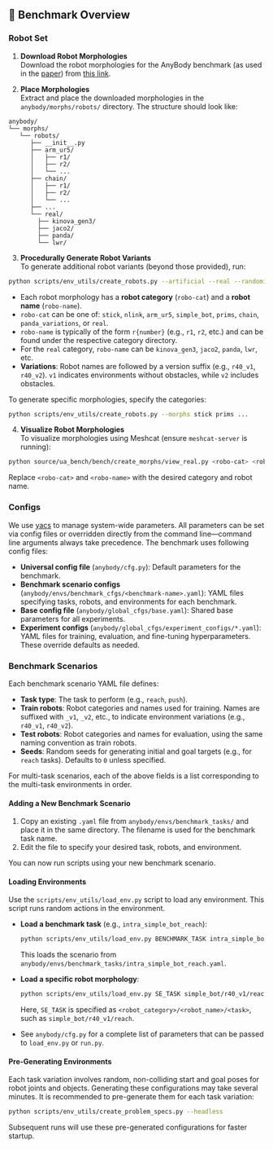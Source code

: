 
## 🧪 Benchmark Overview

### Robot Set

1. **Download Robot Morphologies**  
  Download the robot morphologies for the AnyBody benchmark (as used in the [paper](http://arxiv.org/abs/2505.14986)) from [this link](https://drive.google.com/file/d/1YmtDxPNNHh_k0Xzk4MxBB0nJWIx6Z_EI/view?usp=sharing).

2. **Place Morphologies**  
  Extract and place the downloaded morphologies in the `anybody/morphs/robots/` directory. The structure should look like:

  ```
  anybody/
  └── morphs/
     └── robots/
        ├── __init__.py
        ├── arm_ur5/
        │   ├── r1/
        │   ├── r2/
        │   └── ...
        ├── chain/
        │   ├── r1/
        │   ├── r2/
        │   └── ...
        ├── ...
        └── real/
          ├── kinova_gen3/
          ├── jaco2/
          ├── panda/
          └── lwr/
  ```

3. **Procedurally Generate Robot Variants**  
  To generate additional robot variants (beyond those provided), run:

  ```bash
  python scripts/env_utils/create_robots.py --artificial --real --randomized
  ```

  - Each robot morphology has a **robot category** (`robo-cat`) and a **robot name** (`robo-name`).
  - `robo-cat` can be one of: `stick`, `nlink`, `arm_ur5`, `simple_bot`, `prims`, `chain`, `panda_variations`, or `real`.
  - `robo-name` is typically of the form `r{number}` (e.g., `r1`, `r2`, etc.) and can be found under the respective category directory.
  - For the `real` category, `robo-name` can be `kinova_gen3`, `jaco2`, `panda`, `lwr`, etc.
  - **Variations**: Robot names are followed by a version suffix (e.g., `r40_v1`, `r40_v2`). `v1` indicates environments without obstacles, while `v2` includes obstacles.

  To generate specific morphologies, specify the categories:

  ```bash
  python scripts/env_utils/create_robots.py --morphs stick prims ...
  ```

4. **Visualize Robot Morphologies**  
  To visualize morphologies using Meshcat (ensure `meshcat-server` is running):

  ```bash
  python source/ua_bench/bench/create_morphs/view_real.py <robo-cat> <robo-name>
  ```

  Replace `<robo-cat>` and `<robo-name>` with the desired category and robot name.


  ### Configs

  We use [yacs](https://github.com/rbgirshick/yacs) to manage system-wide parameters. All parameters can be set via config files or overridden directly from the command line—command line arguments always take precedence.
  The benchmark uses following config files:

  - **Universal config file** (`anybody/cfg.py`): Default parameters for the benchmark.
  - **Benchmark scenario configs** (`anybody/envs/benchmark_cfgs/<benchmark-name>.yaml`): YAML files specifying tasks, robots, and environments for each benchmark.
  - **Base config file** (`anybody/global_cfgs/base.yaml`): Shared base parameters for all experiments.
  - **Experiment configs** (`anybody/global_cfgs/experiment_configs/*.yaml`): YAML files for training, evaluation, and fine-tuning hyperparameters. These override defaults as needed.

  ### Benchmark Scenarios

  Each benchmark scenario YAML file defines:

  - **Task type**: The task to perform (e.g., `reach`, `push`).
  - **Train robots**: Robot categories and names used for training. Names are suffixed with `_v1`, `_v2`, etc., to indicate environment variations (e.g., `r40_v1`, `r40_v2`).
  - **Test robots**: Robot categories and names for evaluation, using the same naming convention as train robots.
  - **Seeds**: Random seeds for generating initial and goal targets (e.g., for `reach` tasks). Defaults to `0` unless specified.

  For multi-task scenarios, each of the above fields is a list corresponding to the multi-task environments in order. 

  #### Adding a New Benchmark Scenario

  1. Copy an existing `.yaml` file from `anybody/envs/benchmark_tasks/` and place it in the same directory. The filename is used for the benchmark task name.
  2. Edit the file to specify your desired task, robots, and environment.

  You can now run scripts using your new benchmark scenario.

  #### Loading Environments

  Use the `scripts/env_utils/load_env.py` script to load any environment. This script runs random actions in the environment.

  - **Load a benchmark task** (e.g., `intra_simple_bot_reach`):

    ```bash
    python scripts/env_utils/load_env.py BENCHMARK_TASK intra_simple_bot_reach
    ```
    This loads the scenario from `anybody/envs/benchmark_tasks/intra_simple_bot_reach.yaml`.

  - **Load a specific robot morphology**:

    ```bash
    python scripts/env_utils/load_env.py SE_TASK simple_bot/r40_v1/reach
    ```
    Here, `SE_TASK` is specified as `<robot_category>/<robot_name>/<task>`, such as `simple_bot/r40_v1/reach`.

  - See `anybody/cfg.py` for a complete list of parameters that can be passed to `load_env.py` or `run.py`.

  #### Pre-Generating Environments

  Each task variation involves random, non-colliding start and goal poses for robot joints and objects. Generating these configurations may take several minutes. It is recommended to pre-generate them for each task variation:

  ```bash
  python scripts/env_utils/create_problem_specs.py --headless
  ```

  Subsequent runs will use these pre-generated configurations for faster startup.


